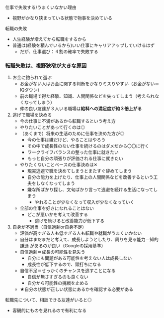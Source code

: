 


仕事で失敗する/うまくいなかい理由
- 視野がかなり狭まっている状態で物事を決めている

転職の失敗
- 人生経験が増えてから転職をするから
- 普通は(経験を積んでいるから)いい仕事にキャリアアップしていけるはず
	- だが、仕事選び：４割の確率で失敗する

### 転職失敗は、視野狭窄が大きな原因

1. お金に釣られて選ぶ
	- お金がない人はお金に関する判断をかなりミスりやすい（お金がない＝IQダウン）
	- 前の職場で得た経験、知識、人間関係などを失ってしまう（考えられなくなってしまう）
	- 仲の良い友達が３人いる職場は**給料への満足度が約３倍上がる**
2. 逃げで職場を決める
	- 今の仕事に不満があるから転職するという考え方
	- やりたいことがあって行くのは◎
	- （あくまで）将来の生活のために仕事を決めた方が◎
		- 今の仕事は嫌だけど、やることはやろう
		- その中で成長性のない仕事を続けるのはダメだから〇〇に行く
		- ワークライフバランスの整った仕事に就きたい
		- もっと自分の頑張りが評価される仕事に就きたい
	- やりたくないことベースの仕事決めは✕
		- 現実逃避で職を決めてしまうとまたすぐ辞めてしまう
		- 自分の能力を上げたり、仕事上の人間関係などを改善するという工夫をしなくなってしまう
		- 嫌な所ばかり探し、文句ばかり言って逃避を続ける生活になってしまう
			- やれることが少なくなって収入が少なくなっていく
	- 全部の仕事を好きになれることはない
		- どこが悪いかを考えて改善する
			- 逃げを続けると改善能力が低下する
3. 自身が不適当（自信過剰or自身不足）
	- 評価が高すぎる人も低すぎる人も転職や就職がうまくいかない
	- 自分はまだまだと考えて、成長しようとしたり、周りを見る能力＝知的謙遜 があるのが良い（Googleの採用基準）
	- 自信過剰＝成長の可能性を見失う
		- 自分にも問題がある可能性を考えない人は成長しない
		- 成長性が低下するので、頭打ちになる
	 - 自信不足＝せっかくのチャンスを逃すことになる
		- 自信が無さすぎるのも良くない
		- 自分から可能性の挑戦を止める
	- ★自分の状態が正しい状態にあるかを確認する必要がある

転職先について、相談できる友達がいると◎
- 客観的にものを見れるので有利になる